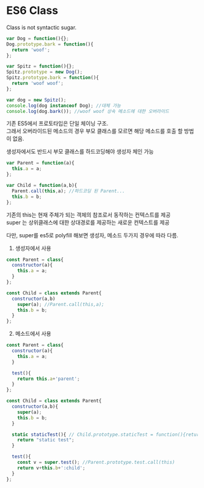 # ES6 Class

Class is not syntactic sugar.  

```javascript
var Dog = function(){};
Dog.prototype.bark = function(){
  return 'woof';
};

var Spitz = function(){};
Spitz.prototype = new Dog();
Spitz.prototype.bark = function(){
  return 'woof woof';
};

var dog = new Spitz();
console.log(dog instanceof Dog); //대체 가능
console.log(dog.bark()); //woof woof 상속 메소드에 대한 오버라이드
```

기존 ES5에서 프로토타입은 단일 체이닝 구조.  
그래서 오버라이드된 메소드의 경우 부모 클래스를 모르면 해당 메소드를 호출 할 방법이 없음.  

생성자에서도 반드시 부모 클래스를 하드코딩해야 생성자 체인 가능  
```javascript
var Parent = function(a){
  this.a = a;
};

var Child = function(a,b){
  Parent.call(this,a); //하드코딩 된 Parent...
  this.b = b;
};

```

기존의 this는 현재 주체가 되는 객체의 참조로서 동작하는 컨텍스트를 제공  
super 는 상위클래스에 대한 상대경로를 제공하는 새로운 컨텍스트를 제공  

다만, super를 es5로 polyfill 해보면 생성자, 메소드 두가지 경우에 따라 다름.

1. 생성자에서 사용

```javascript
const Parent = class{
  constructor(a){
    this.a = a;
  }
};

const Child = class extends Parent{
  constructor(a,b)
    super(a); //Parent.call(this,a);
    this.b = b;
  }
};
```
2. 메소드에서 사용

```javascript
const Parent = class{
  constructor(a){
    this.a = a;
  }

  test(){
    return this.a+'parent';
  }
};

const Child = class extends Parent{
  constructor(a,b){
    super(a);
    this.b = b;
  }

  static staticTest(){ // Child.prototype.staticTest = function(){return "static test";};
    return "static test";
  }

  test(){
    const v = super.test(); //Parent.prototype.test.call(this)
    return v+this.b+':child';
  }
};
```
